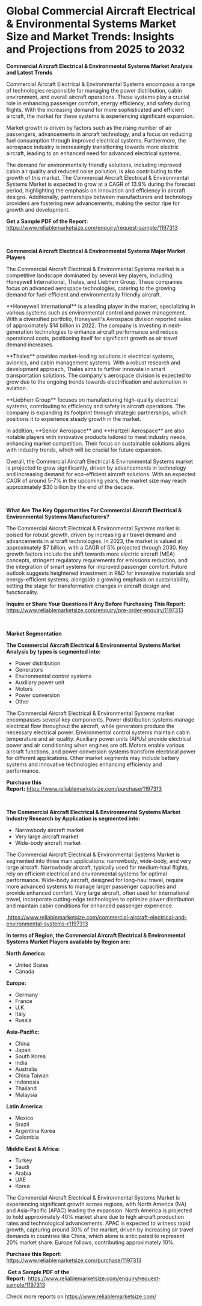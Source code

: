 <p><h1>Global Commercial Aircraft Electrical & Environmental Systems Market Size and Market Trends: Insights and Projections from 2025 to 2032</h1></p><p><strong>Commercial Aircraft Electrical & Environmental Systems Market Analysis and Latest Trends</strong></p>
<p><p>Commercial Aircraft Electrical & Environmental Systems encompass a range of technologies responsible for managing the power distribution, cabin environment, and overall aircraft operations. These systems play a crucial role in enhancing passenger comfort, energy efficiency, and safety during flights. With the increasing demand for more sophisticated and efficient aircraft, the market for these systems is experiencing significant expansion.</p><p>Market growth is driven by factors such as the rising number of air passengers, advancements in aircraft technology, and a focus on reducing fuel consumption through improved electrical systems. Furthermore, the aerospace industry is increasingly transitioning towards more electric aircraft, leading to an enhanced need for advanced electrical systems.</p><p>The demand for environmentally friendly solutions, including improved cabin air quality and reduced noise pollution, is also contributing to the growth of this market. The Commercial Aircraft Electrical & Environmental Systems Market is expected to grow at a CAGR of 13.9% during the forecast period, highlighting the emphasis on innovation and efficiency in aircraft designs. Additionally, partnerships between manufacturers and technology providers are fostering new advancements, making the sector ripe for growth and development.</p></p>
<p><strong>Get a Sample PDF of the Report:&nbsp;</strong> <a href="https://www.reliablemarketsize.com/enquiry/request-sample/1197313?utm_campaign=2946&utm_medium=2&utm_source=Github&utm_content=ia&utm_term=31032025&utm_id=commercial-aircraft-electrical-environmental-systems">https://www.reliablemarketsize.com/enquiry/request-sample/1197313</a></p>
<p>&nbsp;</p>
<p><strong>Commercial Aircraft Electrical & Environmental Systems Major Market Players</strong></p>
<p><p>The Commercial Aircraft Electrical & Environmental Systems market is a competitive landscape dominated by several key players, including Honeywell International, Thales, and Liebherr Group. These companies focus on advanced aerospace technologies, catering to the growing demand for fuel-efficient and environmentally friendly aircraft.</p><p>**Honeywell International** is a leading player in the market, specializing in various systems such as environmental control and power management. With a diversified portfolio, Honeywell's Aerospace division reported sales of approximately $14 billion in 2022. The company is investing in next-generation technologies to enhance aircraft performance and reduce operational costs, positioning itself for significant growth as air travel demand increases.</p><p>**Thales** provides market-leading solutions in electrical systems, avionics, and cabin management systems. With a robust research and development approach, Thales aims to further innovate in smart transportation solutions. The company's aerospace division is expected to grow due to the ongoing trends towards electrification and automation in aviation.</p><p>**Liebherr Group** focuses on manufacturing high-quality electrical systems, contributing to efficiency and safety in aircraft operations. The company is expanding its footprint through strategic partnerships, which positions it to experience steady growth in the market.</p><p>In addition, **Senior Aerospace** and **Hartzell Aerospace** are also notable players with innovative products tailored to meet industry needs, enhancing market competition. Their focus on sustainable solutions aligns with industry trends, which will be crucial for future expansion.</p><p>Overall, the Commercial Aircraft Electrical & Environmental Systems market is projected to grow significantly, driven by advancements in technology and increasing demand for eco-efficient aircraft solutions. With an expected CAGR of around 5-7% in the upcoming years, the market size may reach approximately $30 billion by the end of the decade.</p></p>
<p>&nbsp;</p>
<p><strong>What Are The Key Opportunities For Commercial Aircraft Electrical & Environmental Systems Manufacturers?</strong></p>
<p><p>The Commercial Aircraft Electrical & Environmental Systems market is poised for robust growth, driven by increasing air travel demand and advancements in aircraft technologies. In 2023, the market is valued at approximately $7 billion, with a CAGR of 5% projected through 2030. Key growth factors include the shift towards more electric aircraft (MEA) concepts, stringent regulatory requirements for emissions reduction, and the integration of smart systems for improved passenger comfort. Future outlook suggests heightened investment in R&D for innovative materials and energy-efficient systems, alongside a growing emphasis on sustainability, setting the stage for transformative changes in aircraft design and functionality.</p></p>
<p><strong>Inquire or Share Your Questions If Any Before Purchasing This Report:</strong> <a href="https://www.reliablemarketsize.com/enquiry/pre-order-enquiry/1197313?utm_campaign=2946&utm_medium=2&utm_source=Github&utm_content=ia&utm_term=31032025&utm_id=commercial-aircraft-electrical-environmental-systems">https://www.reliablemarketsize.com/enquiry/pre-order-enquiry/1197313</a></p>
<p>&nbsp;</p>
<p><strong>Market Segmentation</strong></p>
<p><strong>The Commercial Aircraft Electrical & Environmental Systems Market Analysis by types is segmented into:</strong></p>
<p><ul><li>Power distribution</li><li>Generators</li><li>Environmental control systems</li><li>Auxiliary power unit</li><li>Motors</li><li>Power conversion</li><li>Other</li></ul></p>
<p><p>The Commercial Aircraft Electrical & Environmental Systems market encompasses several key components. Power distribution systems manage electrical flow throughout the aircraft, while generators produce the necessary electrical power. Environmental control systems maintain cabin temperature and air quality. Auxiliary power units (APUs) provide electrical power and air conditioning when engines are off. Motors enable various aircraft functions, and power conversion systems transform electrical power for different applications. Other market segments may include battery systems and innovative technologies enhancing efficiency and performance.</p></p>
<p><strong>Purchase this Report:&nbsp;</strong><a href="https://www.reliablemarketsize.com/purchase/1197313?utm_campaign=2946&utm_medium=2&utm_source=Github&utm_content=ia&utm_term=31032025&utm_id=commercial-aircraft-electrical-environmental-systems">https://www.reliablemarketsize.com/purchase/1197313</a></p>
<p>&nbsp;</p>
<p><strong>The Commercial Aircraft Electrical & Environmental Systems Market Industry Research by Application is segmented into:</strong></p>
<p><ul><li>Narrowbody aircraft market</li><li>Very large aircraft market</li><li>Wide-body aircraft market</li></ul></p>
<p><p>The Commercial Aircraft Electrical & Environmental Systems Market is segmented into three main applications: narrowbody, wide-body, and very large aircraft. Narrowbody aircraft, typically used for medium-haul flights, rely on efficient electrical and environmental systems for optimal performance. Wide-body aircraft, designed for long-haul travel, require more advanced systems to manage larger passenger capacities and provide enhanced comfort. Very large aircraft, often used for international travel, incorporate cutting-edge technologies to optimize power distribution and maintain cabin conditions for enhanced passenger experience.</p></p>
<p><a href="https://www.reliablemarketsize.com/commercial-aircraft-electrical-and-environmental-systems-r1197313?utm_campaign=2946&utm_medium=2&utm_source=Github&utm_content=ia&utm_term=31032025&utm_id=commercial-aircraft-electrical-environmental-systems">&nbsp;https://www.reliablemarketsize.com/commercial-aircraft-electrical-and-environmental-systems-r1197313</a></p>
<p><strong>In terms of Region, the Commercial Aircraft Electrical & Environmental Systems Market Players available by Region are:</strong></p>
<p>
    <p> <strong> North America: </strong>
        <ul>
            <li>United States</li>
            <li>Canada</li>
        </ul>
        </p> 
    <p> <strong> Europe: </strong>
        <ul>
            <li>Germany</li>
            <li>France</li>
            <li>U.K.</li>
            <li>Italy</li>
            <li>Russia</li>
        </ul>
        </p> 
    <p> <strong> Asia-Pacific: </strong>
        <ul>
            <li>China</li>
            <li>Japan</li>
            <li>South Korea</li>
            <li>India</li>
            <li>Australia</li>
            <li>China Taiwan</li>
            <li>Indonesia</li>
            <li>Thailand</li>
            <li>Malaysia</li>
        </ul>
        </p> 
    <p> <strong> Latin America: </strong>
        <ul>
            <li>Mexico</li>
            <li>Brazil</li>
            <li>Argentina Korea</li>
            <li>Colombia</li>
        </ul>
        </p> 
    <p> <strong> Middle East & Africa: </strong>
        <ul>
            <li>Turkey</li>
            <li>Saudi</li>
            <li>Arabia</li>
            <li>UAE</li>
            <li>Korea</li>
        </ul>
    </p>
    </p>
<p><p>The Commercial Aircraft Electrical & Environmental Systems Market is experiencing significant growth across regions, with North America (NA) and Asia-Pacific (APAC) leading the expansion. North America is projected to hold approximately 40% market share due to high aircraft production rates and technological advancements. APAC is expected to witness rapid growth, capturing around 30% of the market, driven by increasing air travel demands in countries like China, which alone is anticipated to represent 20% market share. Europe follows, contributing approximately 10%.</p></p>
<p><strong>Purchase this Report: </strong><a href="https://www.reliablemarketsize.com/purchase/1197313?utm_campaign=2946&utm_medium=2&utm_source=Github&utm_content=ia&utm_term=31032025&utm_id=commercial-aircraft-electrical-environmental-systems">https://www.reliablemarketsize.com/purchase/1197313</a></p>
<p>&nbsp;<strong>Get a Sample PDF of the Report:&nbsp;&nbsp;</strong><a href="https://www.reliablemarketsize.com/enquiry/request-sample/1197313?utm_campaign=2946&utm_medium=2&utm_source=Github&utm_content=ia&utm_term=31032025&utm_id=commercial-aircraft-electrical-environmental-systems">https://www.reliablemarketsize.com/enquiry/request-sample/1197313</a></p>
<p><strong></strong></p>
<p>Check more reports on <a href="https://www.reliablemarketsize.com/?utm_campaign=2946&utm_medium=2&utm_source=Github&utm_content=ia&utm_term=31032025&utm_id=commercial-aircraft-electrical-environmental-systems">https://www.reliablemarketsize.com/</a></p>